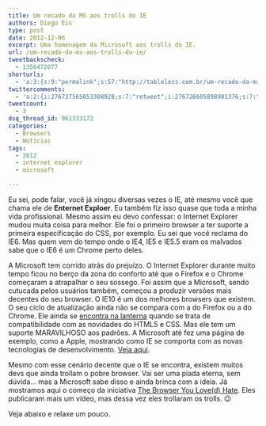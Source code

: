 ```yaml
---
title: Um recado da MS aos trolls do IE
authors: Diego Eis
type: post
date: 2012-12-06
excerpt: Uma homenagem da Microsoft aos trolls do IE.
url: /um-recado-da-ms-aos-trolls-do-ie/
tweetbackscheck:
  - 1356472077
shorturls:
  - 'a:3:{s:9:"permalink";s:57:"http://tableless.com.br/um-recado-da-ms-aos-trolls-do-ie/";s:7:"tinyurl";s:26:"http://tinyurl.com/aokr6pd";s:4:"isgd";s:19:"http://is.gd/0YxPaT";}'
twittercomments:
  - 'a:2:{i:276737565053308928;s:7:"retweet";i:276726605898981376;s:7:"retweet";}'
tweetcount:
  - 3
dsq_thread_id: 961333172
categories:
  - Browsers
  - Notícias
tags:
  - 2012
  - internet explorer
  - microsoft

---
```

Eu sei, pode falar, você já xingou diversas vezes o IE, até mesmo você que chama ele de **Enternet Exploer**. Eu também fiz isso quase que toda a minha vida profissional. Mesmo assim eu devo confessar: o Internet Explorer mudou muita coisa para melhor. Ele foi o primeiro browser a ter suporte a primeira especificação do CSS, por exemplo. Eu sei que você reclama do IE6. Mas quem vem do tempo onde o IE4, IE5 e IE5.5 eram os malvados sabe que o IE6 é um Chrome perto deles.

A Microsoft tem corrido atrás do prejuízo. O Internet Explorer durante muito tempo ficou no berço da zona do conforto até que o Firefox e o Chrome começaram a atrapalhar o seu sossego. Foi assim que a Microsoft, sendo cutucada pelos usuários também, começou a produzir versões mais decentes do seu browser. O IE10 é um dos melhores browsers que existem. O seu ciclo de atualização ainda não se compara com a do Firefox ou a do Chrome. Ele ainda se [encontra na lanterna][1] quando se trata de compatibilidade com as novidades do HTML5 e CSS. Mas ele tem um suporte MARAVILHOSO aos padrões. A Microsoft até fez uma página de exemplo, como a Apple, mostrando como IE se comporta com as novas tecnologias de desenvolvimento. [Veja aqui][2].

Mesmo com esse cenário decente que o IE se encontra, existem muitos devs que ainda trollam o pobre browser. Vai ser uma piada eterna, sem dúvida&#8230; mas a Microsoft sabe disso e ainda brinca com a ideia. Já mostramos aqui o começo da iniciativa [The Browser You Love(d) Hate][3]. Eles publicaram mais um vídeo, mas dessa vez eles trollaram os trolls. 😉

Veja abaixo e relaxe um pouco.

 [1]: http://html5test.com/results/desktop.html
 [2]: http://ie.microsoft.com/testdrive/
 [3]: http://tableless.com.br/o-browser-que-voce-amou-odiar/